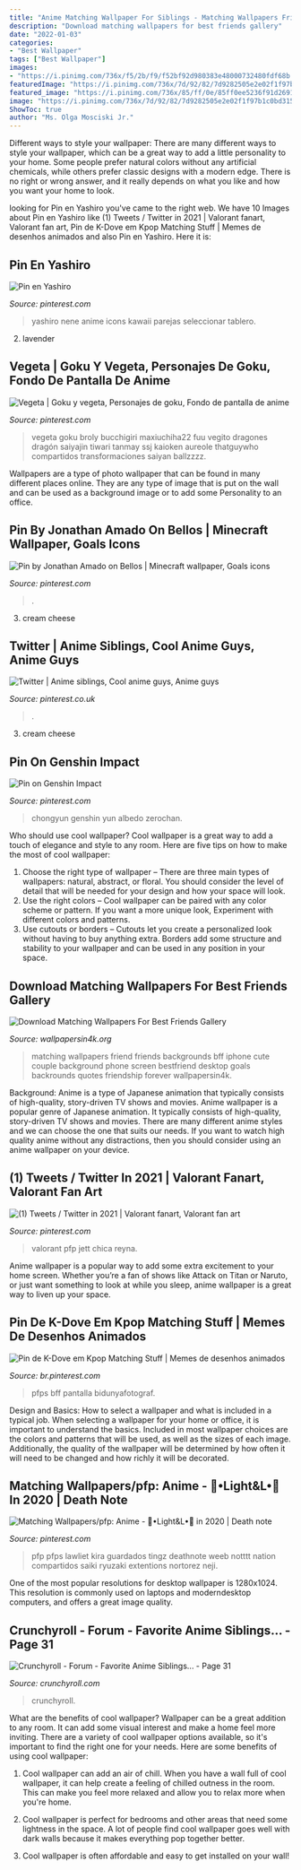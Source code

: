 ```yaml
---
title: "Anime Matching Wallpaper For Siblings - Matching Wallpapers Friend Friends Backgrounds Bff Iphone Cute Couple Background Phone Screen Bestfriend Desktop Goals Backrounds Quotes Friendship Forever Wallpapersin4k"
description: "Download matching wallpapers for best friends gallery"
date: "2022-01-03"
categories:
- "Best Wallpaper"
tags: ["Best Wallpaper"]
images:
- "https://i.pinimg.com/736x/f5/2b/f9/f52bf92d980383e48000732480fdf68b.jpg"
featuredImage: "https://i.pinimg.com/736x/7d/92/82/7d9282505e2e02f1f97b1c0bd3159295.jpg"
featured_image: "https://i.pinimg.com/736x/85/ff/0e/85ff0ee5236f91d26910cd64ab73b8f7.jpg"
image: "https://i.pinimg.com/736x/7d/92/82/7d9282505e2e02f1f97b1c0bd3159295.jpg"
ShowToc: true
author: "Ms. Olga Mosciski Jr."
---
```



Different ways to style your wallpaper:
There are many different ways to style your wallpaper, which can be a great way to add a little personality to your home. Some people prefer natural colors without any artificial chemicals, while others prefer classic designs with a modern edge. There is no right or wrong answer, and it really depends on what you like and how you want your home to look.

	

		
looking for Pin en Yashiro you've came to the right web. We have 10 Images about Pin en Yashiro like (1) Tweets / Twitter in 2021 | Valorant fanart, Valorant fan art, Pin de K-Dove em Kpop Matching Stuff | Memes de desenhos animados and also Pin en Yashiro. Here it is:
		
    
## Pin En Yashiro

<img loading=lazy src="https://i.pinimg.com/736x/85/ff/0e/85ff0ee5236f91d26910cd64ab73b8f7.jpg" onerror="this.onerror=null;this.src='https://tse2.mm.bing.net/th?id=OIP.vz1sMeikapYi8jCd394yNwAAAA&amp;pid=15.1';" alt="Pin en Yashiro">

_Source: pinterest.com_

>yashiro nene anime icons kawaii parejas seleccionar tablero. 

	

2. lavender 

    
## Vegeta | Goku Y Vegeta, Personajes De Goku, Fondo De Pantalla De Anime

<img loading=lazy src="https://i.pinimg.com/736x/5e/f0/72/5ef072bae25760b5ccf468e96b07f5b2.jpg" onerror="this.onerror=null;this.src='https://tse2.mm.bing.net/th?id=OIP.eb_mG4R3fxW2ln_6wSv7FwHaK4&amp;pid=15.1';" alt="Vegeta | Goku y vegeta, Personajes de goku, Fondo de pantalla de anime">

_Source: pinterest.com_

>vegeta goku broly bucchigiri maxiuchiha22 fuu vegito dragones dragón saiyajin tiwari tanmay ssj kaioken aureole thatguywho compartidos transformaciones saiyan ballzzzz. 

	



Wallpapers are a type of photo wallpaper that can be found in many different places online. They are any type of image that is put on the wall and can be used as a background image or to add some Personality to an office.

    
## Pin By Jonathan Amado On Bellos | Minecraft Wallpaper, Goals Icons

<img loading=lazy src="https://i.pinimg.com/736x/42/6d/72/426d726df7cc5b82753939db55966a05.jpg" onerror="this.onerror=null;this.src='https://tse2.mm.bing.net/th?id=OIP.siNz2SXzQUoKJ_W_vvH9wQHaHW&amp;pid=15.1';" alt="Pin by Jonathan Amado on Bellos | Minecraft wallpaper, Goals icons">

_Source: pinterest.com_

>. 

	

3. cream cheese 

    
## Twitter | Anime Siblings, Cool Anime Guys, Anime Guys

<img loading=lazy src="https://i.pinimg.com/736x/f5/2b/f9/f52bf92d980383e48000732480fdf68b.jpg" onerror="this.onerror=null;this.src='https://tse3.mm.bing.net/th?id=OIP.jovB-w1N6sbrlgROAlE9fwHaMP&amp;pid=15.1';" alt="Twitter | Anime siblings, Cool anime guys, Anime guys">

_Source: pinterest.co.uk_

>. 

	

3. cream cheese 

    
## Pin On Genshin Impact

<img loading=lazy src="https://i.pinimg.com/736x/4f/c7/19/4fc719b19d6c95887218b10628315ee1.jpg" onerror="this.onerror=null;this.src='https://tse1.mm.bing.net/th?id=OIP.6kBl8LhAbEGMB7-2E7J3wwHaJ4&amp;pid=15.1';" alt="Pin on Genshin Impact">

_Source: pinterest.com_

>chongyun genshin yun albedo zerochan. 

	

Who should use cool wallpaper?
Cool wallpaper is a great way to add a touch of elegance and style to any room. Here are five tips on how to make the most of cool wallpaper: 
1) Choose the right type of wallpaper – There are three main types of wallpapers: natural, abstract, or floral. You should consider the level of detail that will be needed for your design and how your space will look. 
2) Use the right colors – Cool wallpaper can be paired with any color scheme or pattern. If you want a more unique look, Experiment with different colors and patterns. 
3) Use cutouts or borders – Cutouts let you create a personalized look without having to buy anything extra. Borders add some structure and stability to your wallpaper and can be used in any position in your space.

    
## Download Matching Wallpapers For Best Friends Gallery

<img loading=lazy src="https://www.wallpapersin4k.org/wp-content/uploads/2017/04/Matching-Wallpapers-For-Best-Friends-21.jpg" onerror="this.onerror=null;this.src='https://tse1.mm.bing.net/th?id=OIP.oYjypsQ2FK97Q58abYG3LwHaNy&amp;pid=15.1';" alt="Download Matching Wallpapers For Best Friends Gallery">

_Source: wallpapersin4k.org_

>matching wallpapers friend friends backgrounds bff iphone cute couple background phone screen bestfriend desktop goals backrounds quotes friendship forever wallpapersin4k. 

	

Background: Anime is a type of Japanese animation that typically consists of high-quality, story-driven TV shows and movies.
Anime wallpaper is a popular genre of Japanese animation. It typically consists of high-quality, story-driven TV shows and movies. There are many different anime styles and we can choose the one that suits our needs. If you want to watch high quality anime without any distractions, then you should consider using an anime wallpaper on your device.

    
## (1) Tweets / Twitter In 2021 | Valorant Fanart, Valorant Fan Art

<img loading=lazy src="https://i.pinimg.com/736x/7d/92/82/7d9282505e2e02f1f97b1c0bd3159295.jpg" onerror="this.onerror=null;this.src='https://tse2.mm.bing.net/th?id=OIP.Qf5bLcaala4ipOLCm9qKxwHaKg&amp;pid=15.1';" alt="(1) Tweets / Twitter in 2021 | Valorant fanart, Valorant fan art">

_Source: pinterest.com_

>valorant pfp jett chica reyna. 

	

Anime wallpaper is a popular way to add some extra excitement to your home screen. Whether you’re a fan of shows like Attack on Titan or Naruto, or just want something to look at while you sleep, anime wallpaper is a great way to liven up your space.

    
## Pin De K-Dove Em Kpop Matching Stuff | Memes De Desenhos Animados

<img loading=lazy src="https://i.pinimg.com/736x/9d/b0/e0/9db0e0a479a90b13fbcbcb3e6aa1788f.jpg" onerror="this.onerror=null;this.src='https://tse4.mm.bing.net/th?id=OIP.TZp9AOeQPQJIj0gRzTPvogAAAA&amp;pid=15.1';" alt="Pin de K-Dove em Kpop Matching Stuff | Memes de desenhos animados">

_Source: br.pinterest.com_

>pfps bff pantalla bidunyafotograf. 

	

Design and Basics: How to select a wallpaper and what is included in a typical job.
When selecting a wallpaper for your home or office, it is important to understand the basics. Included in most wallpaper choices are the colors and patterns that will be used, as well as the sizes of each image. Additionally, the quality of the wallpaper will be determined by how often it will need to be changed and how richly it will be decorated.

    
## Matching Wallpapers/pfp: Anime - 🍬•Light&amp;L•🍬 In 2020 | Death Note

<img loading=lazy src="https://i.pinimg.com/736x/8d/2f/73/8d2f7381ee24467dc2594c809fcf53ea.jpg" onerror="this.onerror=null;this.src='https://tse4.mm.bing.net/th?id=OIP.361yNz2VqCOtB_EgDY5VOAAAAA&amp;pid=15.1';" alt="Matching Wallpapers/pfp: Anime - 🍬•Light&amp;L•🍬 in 2020 | Death note">

_Source: pinterest.com_

>pfp pfps lawliet kira guardados tingz deathnote weeb notttt nation compartidos saiki ryuzaki extentions nortorez neji. 

	

One of the most popular resolutions for desktop wallpaper is 1280x1024. This resolution is commonly used on laptops and moderndesktop computers, and offers a great image quality.

    
## Crunchyroll - Forum - Favorite Anime Siblings... - Page 31

<img loading=lazy src="https://img1.ak.crunchyroll.com/i/spire3/09032008/5/1/e/5/51e588e95e4bb0_full.jpg" onerror="this.onerror=null;this.src='https://tse1.mm.bing.net/th?id=OIP.M_CWmmvbPJXm1M32LQdCDQAAAA&amp;pid=15.1';" alt="Crunchyroll - Forum - Favorite Anime Siblings... - Page 31">

_Source: crunchyroll.com_

>crunchyroll. 

	

What are the benefits of cool wallpaper?
Wallpaper can be a great addition to any room. It can add some visual interest and make a home feel more inviting. There are a variety of cool wallpaper options available, so it's important to find the right one for your needs. Here are some benefits of using cool wallpaper: 
1. Cool wallpaper can add an air of chill. When you have a wall full of cool wallpaper, it can help create a feeling of chilled outness in the room. This can make you feel more relaxed and allow you to relax more when you're home. 

2. Cool wallpaper is perfect for bedrooms and other areas that need some lightness in the space. A lot of people find cool wallpaper goes well with dark walls because it makes everything pop together better. 

3. Cool wallpaper is often affordable and easy to get installed on your wall!

